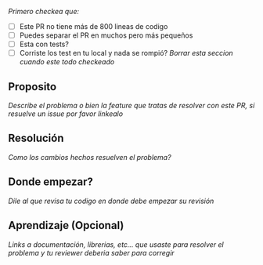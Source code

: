_Primero checkea que:_
- [ ] Este PR no tiene más de 800 lineas de codigo
- [ ] Puedes separar el PR en muchos pero más pequeños
- [ ] Esta con tests?
- [ ] Corriste los test en tu local y nada se rompió?
_Borrar esta seccion cuando este todo checkeado_

## Proposito
_Describe el problema o bien la feature que tratas de resolver con este PR, si resuelve un issue por favor linkealo_

## Resolución
_Como los cambios hechos resuelven el problema?_

## Donde empezar?
_Dile al que revisa tu codigo en donde debe empezar su revisión_

## Aprendizaje (Opcional)
_Links a documentación, librerias, etc... que usaste para resolver el problema y tu reviewer deberia saber para corregir_
